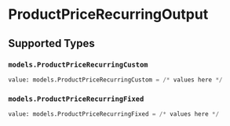 # ProductPriceRecurringOutput


## Supported Types

### `models.ProductPriceRecurringCustom`

```python
value: models.ProductPriceRecurringCustom = /* values here */
```

### `models.ProductPriceRecurringFixed`

```python
value: models.ProductPriceRecurringFixed = /* values here */
```

